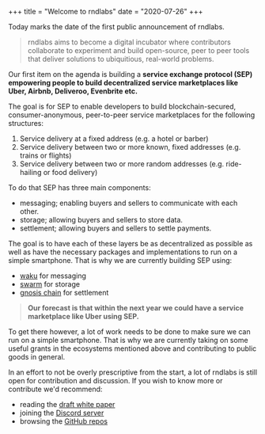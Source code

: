 +++
title = "Welcome to rndlabs"
date = "2020-07-26"
+++

Today marks the date of the first public announcement of rndlabs. 

> rndlabs aims to become a digital incubator where contributors collaborate to experiment and build open-source, peer to peer tools that deliver solutions to ubiquitious, real-world problems.

Our first item on the agenda is building a **service exchange protocol (SEP) empowering people to build decentralized service marketplaces like Uber, Airbnb, Deliveroo, Evenbrite etc.**

The goal is for SEP to enable developers to build blockchain-secured, consumer-anonymous, peer-to-peer service marketplaces  for the following structures:
1. Service delivery at a fixed address (e.g. a hotel or barber)
2. Service delivery between two or more known, fixed addresses (e.g. trains or flights)
3. Service delivery between two or more random addresses (e.g. ride-hailing or food delivery)

To do that SEP has three main components:
- messaging; enabling buyers and sellers to communicate with each other.
- storage; allowing buyers and sellers to store data.
- settlement; allowing buyers and sellers to settle payments.

The goal is to have each of these layers be as decentralized as possible as well as have the necessary packages and implementations to run on a simple smartphone. That is why we are currently building SEP using:
- [waku](https://waku.org) for messaging
- [swarm](https://www.ethswarm.org/) for storage 
- [gnosis chain](https://gnosis.io) for settlement

>**Our forecast is that within the next year we could have a service marketplace like Uber using SEP.**

To get there however, a lot of work needs to be done to make sure we can run on a simple smartphone. That is why we are currently taking on some useful grants in the ecosystems mentioned above and contributing to public goods in general.

In an effort to not be overly prescriptive from the start, a lot of rndlabs is still open for contribution and discussion. If you wish to know more or contribute we'd recommend:
- reading the [draft white paper](https://github.com/rndlabs/white-paper/blob/main/rndlabs%20White%20Paper.md)
- joining the [Discord server](https://discord.gg/Zz3er45Vc9)
- browsing the [GitHub repos](https://github.com/rndlabs)